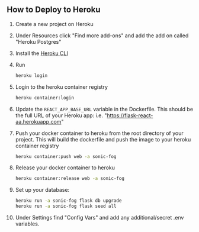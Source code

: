 ## How to Deploy to Heroku

1. Create a new project on Heroku
2. Under Resources click "Find more add-ons" and add the add on called "Heroku Postgres"
3. Install the [Heroku CLI](https://devcenter.heroku.com/articles/heroku-command-line)
4. Run

   ```bash
   heroku login
   ```

5. Login to the heroku container registry

   ```bash
   heroku container:login
   ```

6. Update the `REACT_APP_BASE_URL` variable in the Dockerfile.
   This should be the full URL of your Heroku app: i.e. "https://flask-react-aa.herokuapp.com"
7. Push your docker container to heroku from the root directory of your project.
   This will build the dockerfile and push the image to your heroku container registry

   <!-- {NAME_OF_HEROKU_APP} = sonic-fog -->

   ```bash
   heroku container:push web -a sonic-fog
   ```

8. Release your docker container to heroku

   <!-- {NAME_OF_HEROKU_APP} = sonic-fog -->

   ```bash
   heroku container:release web -a sonic-fog
   ```

9. Set up your database:

   <!-- {NAME_OF_HEROKU_APP} = sonic-fog -->

   ```bash
   heroku run -a sonic-fog flask db upgrade
   heroku run -a sonic-fog flask seed all
   ```

10. Under Settings find "Config Vars" and add any additional/secret .env variables.
